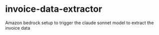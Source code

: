 # invoice-data-extractor
Amazon bedrock setup to trigger the claude sonnet model to extract the invoice data
